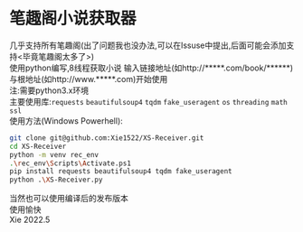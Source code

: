 # 笔趣阁小说获取器

几乎支持所有笔趣阁(出了问题我也没办法,可以在Issuse中提出,后面可能会添加支持<毕竟笔趣阁太多了>)  
使用python编写,8线程获取小说
输入链接地址(如http://*\*\*\*\*.com/book/\*\*\*\*\*\*\)与根地址(如http://www.*****.com)开始使用  
注:需要python3.x环境  
主要使用库:`requests` `beautifulsoup4` `tqdm` `fake_useragent` `os` `threading` `math` `ssl`  
使用方法(Windows Powerhell):  
```bash
git clone git@github.com:Xie1522/XS-Receiver.git
cd XS-Receiver
python -m venv rec_env
.\rec_env\Scripts\Activate.ps1
pip install requests beautifulsoup4 tqdm fake_useragent
python .\XS-Receiver.py
```  
当然也可以使用编译后的发布版本  
使用愉快  
Xie 2022.5